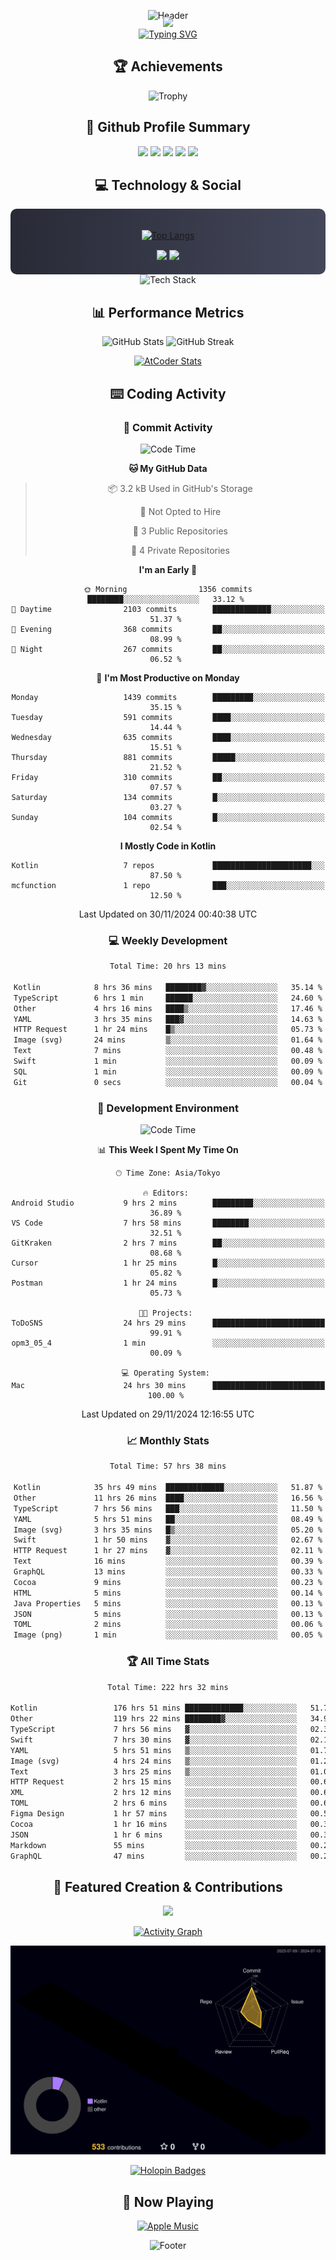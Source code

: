 <div align="center">
  
![Header](https://capsule-render.vercel.app/api?type=waving&color=gradient&customColorList=12&height=300&section=header&text=Welcome%20to%20Batapii's%20Universe&fontSize=50&animation=fadeIn&fontAlignY=40&desc=Android%20Developer%20|%20Kotlin%20LOVE%20)

<div style="margin-top: -20px;">
  <img src="https://readme-typing-svg.herokuapp.com/?lines=Crafting+Android+Experiences;Building+Tomorrow's+Apps+Today;Always+Learning,+Always+Growing&font=Fira%20Code&center=true&width=440&height=45&color=f75c7e&vCenter=true&size=22&pause=1000">
</div>

<a href="https://git.io/typing-svg">
  <img src="https://readme-typing-svg.demolab.com?font=Fira+Code&weight=600&size=28&duration=4000&pause=1000&center=true&vCenter=true&width=800&lines=Hey+there!+I'm+Batapii+%F0%9F%91%8B;Android+Developer+from+Japan+%F0%9F%87%AF%F0%9F%87%B5" alt="Typing SVG" />
</a>

## 🏆 Achievements

![Trophy](https://github-profile-trophy.vercel.app/?username=batapii&theme=onestar&no-frame=true&no-bg=true&column=8&rank=SSS,SS,S,AAA,AA,A,B,C&margin-w=10&margin-h=10)

## 🎯 Github Profile Summary

<div align="center">
  <img src="http://github-profile-summary-cards.vercel.app/api/cards/profile-details?username=batapii&theme=radical" />
  <img src="http://github-profile-summary-cards.vercel.app/api/cards/repos-per-language?username=batapii&theme=radical" />
  <img src="http://github-profile-summary-cards.vercel.app/api/cards/most-commit-language?username=batapii&theme=radical" />
  <img src="http://github-profile-summary-cards.vercel.app/api/cards/stats?username=batapii&theme=radical" />
  <img src="http://github-profile-summary-cards.vercel.app/api/cards/productive-time?username=batapii&theme=radical" />
</div>

## 💻 Technology & Social

<div align="center" style="background: linear-gradient(to right, #282A36, #44475A); padding: 20px; border-radius: 10px;">

[![Top Langs](https://github-readme-stats.vercel.app/api/top-langs/?username=batapii
)](https://github.com/anuraghazra/github-readme-stats)

<div style="margin-top: 15px">
<a href="https://github.com/batapii"><img src="https://img.shields.io/github/followers/batapii?style=for-the-badge&logo=github&label=Follow&color=ff6e96&labelColor=282A36"/></a>
<a href="https://twitter.com/batapii3939"><img src="https://img.shields.io/twitter/follow/batapii?style=for-the-badge&logo=twitter&color=1DA1F2&labelColor=282A36&label= Twitter"/></a>
</div>

</div>

<div align="center">
<img src="https://github-readme-tech-stack.vercel.app/api/cards?title=Tech+Stack&align=center&titleAlign=center&fontSize=20&lineHeight=10&lineCount=4&theme=github_dark&width=800&bg=%230D1117&badge=%23161B22&border=%2321262D&titleColor=%2358A6FF&line1=kotlin%2Ckotlin%2C0095D5%3Bandroid%2Candroid%2C00ff00%3Bjetpackcompose%2Cjetpack%2C4285F4%3B&line2=swift%2Cswift%2CFA7343%3Bfirebase%2Cfirebase%2CFFCA28%3Bgithub%2Cgithub%2C181717%3B&line3=typescript%2Ctypescript%2C3178C6%3Bgraphql%2Cgraphql%2CE10098%3Bsupabase%2Csupabase%2C3FCF8E%3B&line4=gradle%2Cgradle%2C02303A%3Bgitkraken%2Cgitkraken%2C179287%3Bpostman%2Cpostman%2CFF6C37%3B" alt="Tech Stack" />
</div>



## 📊 Performance Metrics

<div align="center">

![GitHub Stats](https://github-readme-stats.vercel.app/api?username=batapii&show_icons=true&theme=radical&hide_border=true&bg_color=0D1117)
![GitHub Streak](https://github-readme-streak-stats.herokuapp.com/?user=batapii&theme=radical&hide_border=true&background=0D1117)

[![AtCoder Stats](https://atcoder-readme-stats.vercel.app/stats/batapii3939?theme=dark&show_history=5&width=495)](https://github.com/iwbc-mzk/atcoder-readme-stats)

</div>

## ⌨️ Coding Activity

### 🌟 Commit Activity
<!--START_SECTION:commit-stats-->
![Code Time](http://img.shields.io/badge/Code%20Time-345%20hrs%2019%20mins-blue)

**🐱 My GitHub Data** 

> 📦 3.2 kB Used in GitHub's Storage 
 > 
> 🚫 Not Opted to Hire
 > 
> 📜 3 Public Repositories 
 > 
> 🔑 4 Private Repositories 
 > 
**I'm an Early 🐤** 

```text
🌞 Morning                1356 commits        ████████░░░░░░░░░░░░░░░░░   33.12 % 
🌆 Daytime                2103 commits        █████████████░░░░░░░░░░░░   51.37 % 
🌃 Evening                368 commits         ██░░░░░░░░░░░░░░░░░░░░░░░   08.99 % 
🌙 Night                  267 commits         ██░░░░░░░░░░░░░░░░░░░░░░░   06.52 % 
```
📅 **I'm Most Productive on Monday** 

```text
Monday                   1439 commits        █████████░░░░░░░░░░░░░░░░   35.15 % 
Tuesday                  591 commits         ████░░░░░░░░░░░░░░░░░░░░░   14.44 % 
Wednesday                635 commits         ████░░░░░░░░░░░░░░░░░░░░░   15.51 % 
Thursday                 881 commits         █████░░░░░░░░░░░░░░░░░░░░   21.52 % 
Friday                   310 commits         ██░░░░░░░░░░░░░░░░░░░░░░░   07.57 % 
Saturday                 134 commits         █░░░░░░░░░░░░░░░░░░░░░░░░   03.27 % 
Sunday                   104 commits         █░░░░░░░░░░░░░░░░░░░░░░░░   02.54 % 
```


**I Mostly Code in Kotlin** 

```text
Kotlin                   7 repos             ██████████████████████░░░   87.50 % 
mcfunction               1 repo              ███░░░░░░░░░░░░░░░░░░░░░░   12.50 % 
```




 Last Updated on 30/11/2024 00:40:38 UTC
<!--END_SECTION:commit-stats-->

### 💻 Weekly Development
<!--START_SECTION:wakatime-->

```txt
Total Time: 20 hrs 13 mins

Kotlin            8 hrs 36 mins   ████████▓░░░░░░░░░░░░░░░░   35.14 %
TypeScript        6 hrs 1 min     ██████░░░░░░░░░░░░░░░░░░░   24.60 %
Other             4 hrs 16 mins   ████▒░░░░░░░░░░░░░░░░░░░░   17.46 %
YAML              3 hrs 35 mins   ███▓░░░░░░░░░░░░░░░░░░░░░   14.63 %
HTTP Request      1 hr 24 mins    █▒░░░░░░░░░░░░░░░░░░░░░░░   05.73 %
Image (svg)       24 mins         ▒░░░░░░░░░░░░░░░░░░░░░░░░   01.64 %
Text              7 mins          ░░░░░░░░░░░░░░░░░░░░░░░░░   00.48 %
Swift             1 min           ░░░░░░░░░░░░░░░░░░░░░░░░░   00.09 %
SQL               1 min           ░░░░░░░░░░░░░░░░░░░░░░░░░   00.09 %
Git               0 secs          ░░░░░░░░░░░░░░░░░░░░░░░░░   00.04 %
```

<!--END_SECTION:wakatime-->

### 🔨 Development Environment
<!--START_SECTION:dev-stats-->
![Code Time](http://img.shields.io/badge/Code%20Time-344%20hrs%2030%20mins-blue)

📊 **This Week I Spent My Time On** 

```text
🕑︎ Time Zone: Asia/Tokyo

🔥 Editors: 
Android Studio           9 hrs 2 mins        █████████░░░░░░░░░░░░░░░░   36.89 % 
VS Code                  7 hrs 58 mins       ████████░░░░░░░░░░░░░░░░░   32.51 % 
GitKraken                2 hrs 7 mins        ██░░░░░░░░░░░░░░░░░░░░░░░   08.68 % 
Cursor                   1 hr 25 mins        █░░░░░░░░░░░░░░░░░░░░░░░░   05.82 % 
Postman                  1 hr 24 mins        █░░░░░░░░░░░░░░░░░░░░░░░░   05.73 % 

🐱‍💻 Projects: 
ToDoSNS                  24 hrs 29 mins      █████████████████████████   99.91 % 
opm3_05_4                1 min               ░░░░░░░░░░░░░░░░░░░░░░░░░   00.09 % 

💻 Operating System: 
Mac                      24 hrs 30 mins      █████████████████████████   100.00 % 
```


 Last Updated on 29/11/2024 12:16:55 UTC
<!--END_SECTION:dev-stats-->

### 📈 Monthly Stats
<!--START_SECTION:wakamonth-->

```txt
Total Time: 57 hrs 38 mins

Kotlin            35 hrs 49 mins  █████████████░░░░░░░░░░░░   51.87 %
Other             11 hrs 26 mins  ████░░░░░░░░░░░░░░░░░░░░░   16.56 %
TypeScript        7 hrs 56 mins   ███░░░░░░░░░░░░░░░░░░░░░░   11.50 %
YAML              5 hrs 51 mins   ██░░░░░░░░░░░░░░░░░░░░░░░   08.49 %
Image (svg)       3 hrs 35 mins   █▒░░░░░░░░░░░░░░░░░░░░░░░   05.20 %
Swift             1 hr 50 mins    ▓░░░░░░░░░░░░░░░░░░░░░░░░   02.67 %
HTTP Request      1 hr 27 mins    ▓░░░░░░░░░░░░░░░░░░░░░░░░   02.11 %
Text              16 mins         ░░░░░░░░░░░░░░░░░░░░░░░░░   00.39 %
GraphQL           13 mins         ░░░░░░░░░░░░░░░░░░░░░░░░░   00.33 %
Cocoa             9 mins          ░░░░░░░░░░░░░░░░░░░░░░░░░   00.23 %
HTML              5 mins          ░░░░░░░░░░░░░░░░░░░░░░░░░   00.14 %
Java Properties   5 mins          ░░░░░░░░░░░░░░░░░░░░░░░░░   00.13 %
JSON              5 mins          ░░░░░░░░░░░░░░░░░░░░░░░░░   00.13 %
TOML              2 mins          ░░░░░░░░░░░░░░░░░░░░░░░░░   00.06 %
Image (png)       1 min           ░░░░░░░░░░░░░░░░░░░░░░░░░   00.05 %
```

<!--END_SECTION:wakamonth-->

### 🏆 All Time Stats
<!--START_SECTION:wakaalltime-->

```txt
Total Time: 222 hrs 32 mins

Kotlin                 176 hrs 51 mins █████████████░░░░░░░░░░░░   51.73 %
Other                  119 hrs 22 mins ████████▓░░░░░░░░░░░░░░░░   34.91 %
TypeScript             7 hrs 56 mins   ▓░░░░░░░░░░░░░░░░░░░░░░░░   02.32 %
Swift                  7 hrs 30 mins   ▓░░░░░░░░░░░░░░░░░░░░░░░░   02.19 %
YAML                   5 hrs 51 mins   ▒░░░░░░░░░░░░░░░░░░░░░░░░   01.72 %
Image (svg)            4 hrs 24 mins   ▒░░░░░░░░░░░░░░░░░░░░░░░░   01.29 %
Text                   3 hrs 25 mins   ▒░░░░░░░░░░░░░░░░░░░░░░░░   01.00 %
HTTP Request           2 hrs 15 mins   ░░░░░░░░░░░░░░░░░░░░░░░░░   00.66 %
XML                    2 hrs 12 mins   ░░░░░░░░░░░░░░░░░░░░░░░░░   00.65 %
TOML                   2 hrs 6 mins    ░░░░░░░░░░░░░░░░░░░░░░░░░   00.62 %
Figma Design           1 hr 57 mins    ░░░░░░░░░░░░░░░░░░░░░░░░░   00.57 %
Cocoa                  1 hr 16 mins    ░░░░░░░░░░░░░░░░░░░░░░░░░   00.37 %
JSON                   1 hr 6 mins     ░░░░░░░░░░░░░░░░░░░░░░░░░   00.33 %
Markdown               55 mins         ░░░░░░░░░░░░░░░░░░░░░░░░░   00.27 %
GraphQL                47 mins         ░░░░░░░░░░░░░░░░░░░░░░░░░   00.23 %
```

<!--END_SECTION:wakaalltime-->


## 🌟 Featured Creation & Contributions

<div align="center">
  <a href="https://github.com/batapii/ToDoSNS">
    <img src="https://github-readme-stats.vercel.app/api/pin/?username=batapii&repo=ToDoSNS&theme=radical&hide_border=true&bg_color=0D1117" />
  </a>

[![Activity Graph](https://github-readme-activity-graph.vercel.app/graph?username=batapii&custom_title=Contribution%20Graph&hide_border=true&theme=radical&bg_color=0D1117)](https://github.com/ashutosh00710/github-readme-activity-graph)

![3D Contrib](./profile-3d-contrib/profile-night-rainbow.svg)

[![Holopin Badges](https://holopin.me/batapii)](https://holopin.io/@batapii)

</div>

## 🎵 Now Playing

<div align="center">
  
[![Apple Music](https://music-profile.rayriffy.com/theme/dark.svg?uid=001005.6598667d2ffd4a10a4f429edd0ba24c4.1156)](https://github.com/rayriffy/apple-music-github-profile)

</div>

![Footer](https://capsule-render.vercel.app/api?type=waving&color=gradient&customColorList=12&height=100&section=footer)

</div>
